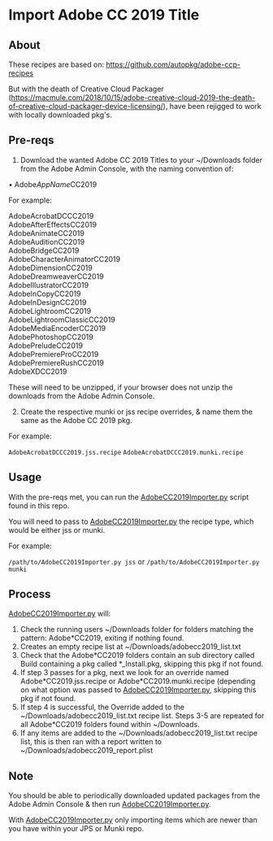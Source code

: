 # Import Adobe CC 2019 Title

## About
These recipes are based on: https://github.com/autopkg/adobe-ccp-recipes

But with the death of Creative Cloud Packager (https://macmule.com/2018/10/15/adobe-creative-cloud-2019-the-death-of-creative-cloud-packager-device-licensing/), have been rejigged to work with locally downloaded pkg's.

## Pre-reqs

1. Download the wanted Adobe CC 2019 Titles to your ~/Downloads folder from the Adobe Admin Console, with the naming convention of:

• Adobe*AppName*CC2019

For example:

AdobeAcrobatDCCC2019    
AdobeAfterEffectsCC2019    
AdobeAnimateCC2019    
AdobeAuditionCC2019    
AdobeBridgeCC2019    
AdobeCharacterAnimatorCC2019    
AdobeDimensionCC2019    
AdobeDreamweaverCC2019    
AdobeIllustratorCC2019    
AdobeInCopyCC2019    
AdobeInDesignCC2019    
AdobeLightroomCC2019    
AdobeLightroomClassicCC2019    
AdobeMediaEncoderCC2019    
AdobePhotoshopCC2019    
AdobePreludeCC2019    
AdobePremiereProCC2019    
AdobePremiereRushCC2019    
AdobeXDCC2019

These will need to be unzipped, if your browser does not unzip the downloads from the Adobe Admin Console.

2. Create the respective munki or jss recipe overrides, & name them the same as the Adobe CC 2019 pkg.

For example:

`AdobeAcrobatDCCC2019.jss.recipe`
`AdobeAcrobatDCCC2019.munki.recipe`

## Usage
With the pre-reqs met, you can run the [AdobeCC2019Importer.py](https://github.com/autopkg/dataJAR-recipes/blob/master/Adobe%20CC%202019/AdobeCC2019Importer.py) script found in this repo.

You will need to pass to [AdobeCC2019Importer.py](https://github.com/autopkg/dataJAR-recipes/blob/master/Adobe%20CC%202019/AdobeCC2019Importer.py) the recipe type, which would be either jss or munki.

For example:

`/path/to/AdobeCC2019Importer.py jss` or `/path/to/AdobeCC2019Importer.py munki`

## Process
[AdobeCC2019Importer.py](https://github.com/autopkg/dataJAR-recipes/blob/master/Adobe%20CC%202019/AdobeCC2019Importer.py) will:

1. Check the running users ~/Downloads folder for folders matching the pattern: Adobe\*CC2019, exiting if nothing found.
2. Creates an empty recipe list at ~/Downloads/adobecc2019_list.txt
3. Check that the Adobe&ast;CC2019 folders contain an sub directory called Build containing a pkg called \*\_Install.pkg, skipping this pkg if not found.
4. If step 3 passes for a pkg, next we look for an override named Adobe\*CC2019.jss.recipe or Adobe\*CC2019.munki.recipe (depending on what option was passed to [AdobeCC2019Importer.py](https://github.com/autopkg/dataJAR-recipes/blob/master/Adobe%20CC%202019/AdobeCC2019Importer.py), skipping this pkg if not found.
5. If step 4 is successful, the Override added to the ~/Downloads/adobecc2019_list.txt recipe list. Steps 3-5 are repeated for all Adobe&ast;CC2019 folders found within ~/Downloads.
6. If any items are added to the ~/Downloads/adobecc2019_list.txt recipe list, this is then ran with a report written to ~/Downloads/adobecc2019_report.plist

## Note
You should be able to periodically downloaded updated packages from the Adobe Admin Console & then run [AdobeCC2019Importer.py](https://github.com/autopkg/dataJAR-recipes/blob/master/Adobe%20CC%202019/AdobeCC2019Importer.py).

With [AdobeCC2019Importer.py](https://github.com/autopkg/dataJAR-recipes/blob/master/Adobe%20CC%202019/AdobeCC2019Importer.py) only importing items which are newer than you have within your JPS or Munki repo.







